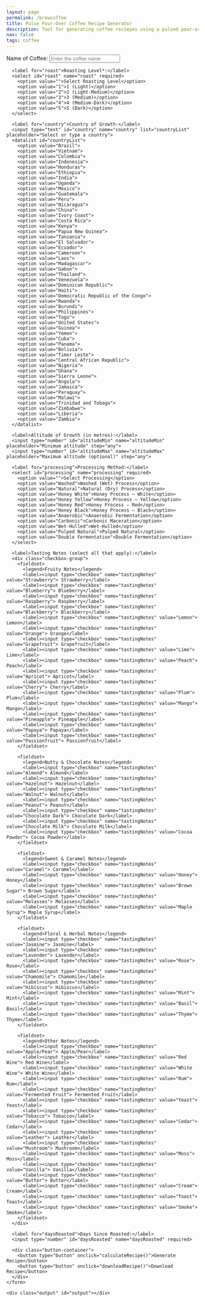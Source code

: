 ```yaml
---
layout: page
permalink: /brewcoffee
title: Pulse Pour-Over Coffee Recipe Generator
description: Tool for generating coffee reciepes using a pulsed pour-over method (primarily designed for the Fellow Aiden Precision Coffee Maker)
nav: false
tags: coffee
---
```


<form id="coffeeForm">
      <!-- Coffee specifics inputs -->
      <label for="name">Name of Coffee:</label>
      <input type="text" id="name" name="name" placeholder="Enter the coffee name">
      
	  <label for="roast">Roasting Level*:</label>
      <select id="roast" name="roast" required>
        <option value="">Select Roasting Level</option>
        <option value="1">1 (Light)</option>
        <option value="2">2 (Light-Medium)</option>
        <option value="3">3 (Medium)</option>
        <option value="4">4 (Medium-Dark)</option>
        <option value="5">5 (Dark)</option>
      </select>
	  
      <label for="country">Country of Growth:</label>
      <input type="text" id="country" name="country" list="countryList" placeholder="Select or type a country">
      <datalist id="countryList">
        <option value="Brazil">
        <option value="Vietnam">
        <option value="Colombia">
        <option value="Indonesia">
        <option value="Honduras">
        <option value="Ethiopia">
        <option value="India">
        <option value="Uganda">
        <option value="Mexico">
        <option value="Guatemala">
        <option value="Peru">
        <option value="Nicaragua">
        <option value="China">
        <option value="Ivory Coast">
        <option value="Costa Rica">
        <option value="Kenya">
        <option value="Papua New Guinea">
        <option value="Tanzania">
        <option value="El Salvador">
        <option value="Ecuador">
        <option value="Cameroon">
        <option value="Laos">
        <option value="Madagascar">
        <option value="Gabon">
        <option value="Thailand">
        <option value="Venezuela">
        <option value="Dominican Republic">
        <option value="Haiti">
        <option value="Democratic Republic of the Congo">
        <option value="Rwanda">
        <option value="Burundi">
        <option value="Philippines">
        <option value="Togo">
        <option value="United States">
        <option value="Guinea">
        <option value="Yemen">
        <option value="Cuba">
        <option value="Panama">
        <option value="Bolivia">
        <option value="Timor Leste">
        <option value="Central African Republic">
        <option value="Nigeria">
        <option value="Ghana">
        <option value="Sierra Leone">
        <option value="Angola">
        <option value="Jamaica">
        <option value="Paraguay">
        <option value="Malawi">
        <option value="Trinidad and Tobago">
        <option value="Zimbabwe">
        <option value="Liberia">
        <option value="Zambia">
      </datalist>

      <label>Altitude of Growth (in metres):</label>
      <input type="number" id="altitudeMin" name="altitudeMin" placeholder="Minimum altitude" step="any">
      <input type="number" id="altitudeMax" name="altitudeMax" placeholder="Maximum altitude (optional)" step="any">

      <label for="processing">Processing Method:</label>
      <select id="processing" name="processing" required>
        <option value="">Select Processing</option>
        <option value="Washed">Washed (Wet) Process</option>
        <option value="Natural">Natural (Dry) Process</option>
        <option value="Honey White">Honey Process – White</option>
        <option value="Honey Yellow">Honey Process – Yellow</option>
        <option value="Honey Red">Honey Process – Red</option>
        <option value="Honey Black">Honey Process – Black</option>
        <option value="Anaerobic">Anaerobic Fermentation</option>
        <option value="Carbonic">Carbonic Maceration</option>
        <option value="Wet-Hulled">Wet-Hulled</option>
        <option value="Pulped Natural">Pulped Natural</option>
        <option value="Double Fermentation">Double Fermentation</option>
      </select>

      <label>Tasting Notes (select all that apply):</label>
      <div class="checkbox-group">
        <fieldset>
          <legend>Fruity Notes</legend>
          <label><input type="checkbox" name="tastingNotes" value="Strawberry"> Strawberry</label>
          <label><input type="checkbox" name="tastingNotes" value="Blueberry"> Blueberry</label>
          <label><input type="checkbox" name="tastingNotes" value="Raspberry"> Raspberry</label>
          <label><input type="checkbox" name="tastingNotes" value="Blackberry"> Blackberry</label>
          <label><input type="checkbox" name="tastingNotes" value="Lemon"> Lemon</label>
          <label><input type="checkbox" name="tastingNotes" value="Orange"> Orange</label>
          <label><input type="checkbox" name="tastingNotes" value="Grapefruit"> Grapefruit</label>
          <label><input type="checkbox" name="tastingNotes" value="Lime"> Lime</label>
          <label><input type="checkbox" name="tastingNotes" value="Peach"> Peach</label>
          <label><input type="checkbox" name="tastingNotes" value="Apricot"> Apricot</label>
          <label><input type="checkbox" name="tastingNotes" value="Cherry"> Cherry</label>
          <label><input type="checkbox" name="tastingNotes" value="Plum"> Plum</label>
          <label><input type="checkbox" name="tastingNotes" value="Mango"> Mango</label>
          <label><input type="checkbox" name="tastingNotes" value="Pineapple"> Pineapple</label>
          <label><input type="checkbox" name="tastingNotes" value="Papaya"> Papaya</label>
          <label><input type="checkbox" name="tastingNotes" value="Passionfruit"> Passionfruit</label>
        </fieldset>

        <fieldset>
          <legend>Nutty & Chocolate Notes</legend>
          <label><input type="checkbox" name="tastingNotes" value="Almond"> Almond</label>
          <label><input type="checkbox" name="tastingNotes" value="Hazelnut"> Hazelnut</label>
          <label><input type="checkbox" name="tastingNotes" value="Walnut"> Walnut</label>
          <label><input type="checkbox" name="tastingNotes" value="Peanut"> Peanut</label>
          <label><input type="checkbox" name="tastingNotes" value="Chocolate Dark"> Chocolate Dark</label>
          <label><input type="checkbox" name="tastingNotes" value="Chocolate Milk"> Chocolate Milk</label>
          <label><input type="checkbox" name="tastingNotes" value="Cocoa Powder"> Cocoa Powder</label>
        </fieldset>

        <fieldset>
          <legend>Sweet & Caramel Notes</legend>
          <label><input type="checkbox" name="tastingNotes" value="Caramel"> Caramel</label>
          <label><input type="checkbox" name="tastingNotes" value="Honey"> Honey</label>
          <label><input type="checkbox" name="tastingNotes" value="Brown Sugar"> Brown Sugar</label>
          <label><input type="checkbox" name="tastingNotes" value="Molasses"> Molasses</label>
          <label><input type="checkbox" name="tastingNotes" value="Maple Syrup"> Maple Syrup</label>
        </fieldset>

        <fieldset>
          <legend>Floral & Herbal Notes</legend>
          <label><input type="checkbox" name="tastingNotes" value="Jasmine"> Jasmine</label>
          <label><input type="checkbox" name="tastingNotes" value="Lavender"> Lavender</label>
          <label><input type="checkbox" name="tastingNotes" value="Rose"> Rose</label>
          <label><input type="checkbox" name="tastingNotes" value="Chamomile"> Chamomile</label>
          <label><input type="checkbox" name="tastingNotes" value="Hibiscus"> Hibiscus</label>
          <label><input type="checkbox" name="tastingNotes" value="Mint"> Mint</label>
          <label><input type="checkbox" name="tastingNotes" value="Basil"> Basil</label>
          <label><input type="checkbox" name="tastingNotes" value="Thyme"> Thyme</label>
        </fieldset>

        <fieldset>
          <legend>Other Notes</legend>
          <label><input type="checkbox" name="tastingNotes" value="Apple/Pear"> Apple/Pear</label>
          <label><input type="checkbox" name="tastingNotes" value="Red Wine"> Red Wine</label>
          <label><input type="checkbox" name="tastingNotes" value="White Wine"> White Wine</label>
          <label><input type="checkbox" name="tastingNotes" value="Rum"> Rum</label>
          <label><input type="checkbox" name="tastingNotes" value="Fermented Fruit"> Fermented Fruit</label>
          <label><input type="checkbox" name="tastingNotes" value="Yeast"> Yeast</label>
          <label><input type="checkbox" name="tastingNotes" value="Tobacco"> Tobacco</label>
          <label><input type="checkbox" name="tastingNotes" value="Cedar"> Cedar</label>
          <label><input type="checkbox" name="tastingNotes" value="Leather"> Leather</label>
          <label><input type="checkbox" name="tastingNotes" value="Mushroom"> Mushroom</label>
          <label><input type="checkbox" name="tastingNotes" value="Moss"> Moss</label>
          <label><input type="checkbox" name="tastingNotes" value="Vanilla"> Vanilla</label>
          <label><input type="checkbox" name="tastingNotes" value="Butter"> Butter</label>
          <label><input type="checkbox" name="tastingNotes" value="Cream"> Cream</label>
          <label><input type="checkbox" name="tastingNotes" value="Toast"> Toast</label>
          <label><input type="checkbox" name="tastingNotes" value="Smoke"> Smoke</label>
        </fieldset>
      </div>

      <label for="daysRoasted">Days Since Roasted:</label>
      <input type="number" id="daysRoasted" name="daysRoasted" required>

      <div class="button-container">
        <button type="button" onclick="calculateRecipe()">Generate Recipe</button>
        <button type="button" onclick="downloadRecipe()">Download Recipe</button>
      </div>
    </form>

    <div class="output" id="output"></div>

  </div>

  <script>
    // Global variable to store the formatted recipe text for downloading.
    let currentRecipeText = "";
    
    function calculateRecipe() {
      // Force user to select a roasting level before proceeding.
      const roastSelect = document.getElementById('roast');
      if (roastSelect.value === "") {
        alert("Please select a roasting level.");
        return;
      }
  
      // Retrieve input values
      const name = document.getElementById('name').value.trim();
      const country = document.getElementById('country').value.trim();
      const altitudeMin = parseFloat(document.getElementById('altitudeMin').value);
      const altitudeMax = parseFloat(document.getElementById('altitudeMax').value);
      let altitude;
      if (!isNaN(altitudeMin) && !isNaN(altitudeMax)) {
        altitude = (altitudeMin + altitudeMax) / 2;
      } else if (!isNaN(altitudeMin)) {
        altitude = altitudeMin;
      } else if (!isNaN(altitudeMax)) {
        altitude = altitudeMax;
      } else {
        altitude = null;
      }
  
      const processing = document.getElementById('processing').value.trim();
      const roastLevel = parseInt(document.getElementById('roast').value);
      const daysRoasted = parseInt(document.getElementById('daysRoasted').value);
  
      // Gather selected tasting notes into an array
      const tastingNotesElements = document.querySelectorAll('input[name="tastingNotes"]:checked');
      let tastingNotes = [];
      tastingNotesElements.forEach(note => {
        tastingNotes.push(note.value);
      });
  
      // --- If no optional parameters are provided, use roast-level defaults ---
      if (
        country === "" &&
        altitude === null &&
        processing === "" &&
        tastingNotes.length === 0
      ) {
        let brewRatio, bloomRatio, bloomTime, bloomTemp, pulses, pulseInterval, pulseTemps;
        switch (roastLevel) {
          case 1: // Light Roast defaults: less extraction needed; higher bloom to overcome dense structure.
            brewRatio = 17;
            bloomRatio = 3;
            bloomTime = 45;
            bloomTemp = 99;
            pulses = 3;
            pulseInterval = 23;
            pulseTemps = [99, 99, 99];
            break;
          case 2: // Light-Medium Roast defaults: slightly lower than light, but still robust extraction.
            brewRatio = 16.5;
            bloomRatio = 2.5;
            bloomTime = 38;
            bloomTemp = 97.5;
            pulses = 3;
            pulseInterval = 23;
            pulseTemps = [97.5, 97.5, 97.5];
            break;
          case 3: // Medium Roast defaults: balanced extraction.
            brewRatio = 16;
            bloomRatio = 2;
            bloomTime = 30;
            bloomTemp = 96;
            pulses = 3;
            pulseInterval = 23;
            pulseTemps = [96, 96, 96];
            break;
          case 4: // Medium-Dark Roast defaults: slightly more aggressive extraction early on.
            brewRatio = 16;
            bloomRatio = 2;
            bloomTime = 30;
            bloomTemp = 97.5;
            pulses = 3;
            pulseInterval = 23;
            pulseTemps = [90.5, 90.5, 90.5];
            break;
          case 5: // Dark Roast defaults: lower extraction due to brittle structure.
            brewRatio = 16;
            bloomRatio = 2;
            bloomTime = 30;
            bloomTemp = 99;
            pulses = 3;
            pulseInterval = 23;
            pulseTemps = [85, 85, 85];
            break;
          default:
            brewRatio = 16;
            bloomRatio = 2;
            bloomTime = 30;
            bloomTemp = 96;
            pulses = 3;
            pulseInterval = 23;
            pulseTemps = [96, 96, 96];
        }
        displayOutput(name, brewRatio, bloomRatio, bloomTime, bloomTemp, pulses, pulseInterval, pulseTemps);
        return;
      }
  
      // --- Otherwise, calculate adjustments based on provided parameters ---
      // Base values for adjustments.
      let brewRatio = 16;      // Default water:coffee ratio.
      let bloomRatio = 2;      // Default multiplier for water during bloom phase.
      let bloomTime = 30;      // Default bloom time in seconds.
      let bloomTemp = 93;      // Default bloom water temperature (°C).
      let pulses = 4;          // Default number of pour-over pulses.
      let pulseInterval = 30;  // Default time between pulses.
      let delicateProcess = false;  // Flag for methods that require lower pulse temperatures.
  
      // ---- Country of Origin Adjustments ----
      // Adjust based on bean density and solubility (e.g., East African beans are denser).
      const countryLC = country.toLowerCase();
      if (["ethiopia", "kenya", "rwanda", "burundi"].some(ctry => countryLC.includes(ctry))) {
        bloomRatio = 2;      // Lower bloom ratio for high-solubility East African beans.
        bloomTime = 25;        // Shorter bloom to avoid over-extraction.
        bloomTemp = 90;        // Lower bloom temperature to control acidity.
        pulses = 3;            // Fewer pulses to prevent over-extraction.
      } else if (["brazil", "colombia", "guatemala"].some(ctry => countryLC.includes(ctry))) {
        bloomRatio = 2.5;      // Higher bloom ratio for softer, Latin American beans.
        bloomTime = 40;        // Longer bloom for full degassing.
        bloomTemp = 93;        // Higher bloom temperature for enhanced extraction.
        pulses = 5;            // More pulses for even extraction.
      } else if (["indonesia", "sumatra", "java"].some(ctry => countryLC.includes(ctry))) {
        bloomRatio = 2.5;      // Indonesian beans: robust extraction with moderate bloom.
        bloomTime = 40;
        bloomTemp = 95;
        pulses = 5;
      }
  
      // ---- Altitude Adjustments ----
      // Higher-altitude beans are denser, requiring stronger extraction.
      if (altitude !== null) {
        if (altitude > 1500) {
          brewRatio = 15;         // Stronger ratio for denser, high-altitude beans.
          bloomRatio += 0.5;      // Increase bloom ratio to assist in degassing.
          bloomTime += 10;        // Longer bloom for thorough CO₂ release.
          bloomTemp += 2;         // Hotter bloom water helps initial extraction.
          pulses = Math.max(pulses, 5);  // Ensure enough pulses.
        } else if (altitude < 1200) {
          brewRatio = 17;         // Weaker ratio for softer, low-altitude beans.
          bloomRatio = Math.max(bloomRatio - 0.5, 1.5); // Reduce bloom ratio.
          bloomTime = Math.max(bloomTime - 5, 20);        // Shorten bloom time.
          pulses = Math.max(pulses - 1, 2);               // Fewer pulses.
        }
      }
  
      // ---- Processing Method Adjustments ----
      // Natural, Honey, Carbonic, and Anaerobic methods retain more sugars, needing longer bloom.
      if (processing === "Natural" || processing.includes("Honey") || processing === "Carbonic" || processing === "Anaerobic") {
        bloomRatio = Math.max(bloomRatio, 3.0); // Ensure sufficient water for degassing.
        bloomTime = Math.max(bloomTime, 45);      // Extend bloom time.
        pulses = Math.max(pulses, 5);             // Increase pulses to control uneven extraction.
        if (processing === "Carbonic" || processing === "Anaerobic") {
          delicateProcess = true;  // Lower pulse temperatures to preserve volatile notes.
        }
      } else if (processing === "Washed" || processing === "Double Fermentation" || processing === "Wet-Hulled") {
        bloomRatio = Math.min(bloomRatio, 2.0);   // Cleaner beans need less bloom.
        bloomTime = Math.min(bloomTime, 30);        // Shorter bloom time.
        pulses = Math.min(pulses, 4);               // Fewer pulses.
      }
  
      // ---- Roasting Level Adjustments ----
      // Lighter roasts require more bloom and extraction time; darker roasts need less.
      let roastProfile = "medium"; // Default profile.
      if (roastLevel <= 2) {
        brewRatio = Math.max(brewRatio, 15);      // Slightly stronger extraction.
        bloomRatio = Math.max(bloomRatio, 3);     // Higher bloom ratio for dense, light roasts.
        bloomTime = Math.max(bloomTime, 55);        // Longer bloom for extended extraction.
        pulses = Math.max(pulses, 6);               // More pulses for full extraction.
        roastProfile = roastLevel === 1 ? "light" : "light-medium";
      } else if (roastLevel >= 4) {
        brewRatio = Math.min(brewRatio, 17);        // Weaker ratio to avoid over-extraction.
        bloomRatio = Math.min(bloomRatio, 2.0);       // Lower bloom ratio for porous, dark roasts.
        bloomTime = Math.min(bloomTime, 35);          // Shorter bloom time.
        pulses = Math.min(pulses, 4);                 // Fewer pulses to prevent bitterness.
        roastProfile = roastLevel === 4 ? "medium-dark" : "dark";
      }
  
      // ---- Days Since Roasted Adjustments ----
      // Adjust based on bean freshness (CO₂ levels affect extraction dynamics).
      // Fresh coffee (0–7 days): high CO₂ requires extra degassing (higher bloom ratio/time, higher temp, fewer pulses).
      // Moderately aged coffee (8–20 days): moderate settings.
      // Aged coffee (>20 days): minimal degassing (lower bloom, lower temp, additional pulses).
      if (!isNaN(daysRoasted)) {
        if (daysRoasted >= 0 && daysRoasted <= 7) {
          bloomRatio = Math.max(bloomRatio, 2.5);   // Increase bloom ratio for extra degassing.
          bloomTime = Math.max(bloomTime, 45);        // Extend bloom time.
          if (bloomTemp < 92) { bloomTemp = 92; }      // Ensure higher temperature for fresh beans.
          pulses = Math.max(pulses - 1, 2);            // Fewer pulses to manage rapid CO₂ release.
        } else if (daysRoasted >= 8 && daysRoasted <= 20) {
          bloomRatio = 2.0;    // Moderate bloom ratio.
          bloomTime = 35;      // Average bloom time.
          bloomTemp = 90;      // Moderate bloom temperature.
          // Pulses remain as determined.
        } else if (daysRoasted > 20) {
          bloomRatio = 1.5;    // Minimal bloom needed.
          bloomTime = 25;      // Shorter bloom time.
          bloomTemp = 87;      // Lower temperature to avoid over-extraction.
          pulses = pulses + 1; // Increase pulses to maintain even extraction.
        }
      }
  
      // ---- Tasting Notes Adjustments ----
      // Adjust parameters to highlight specific flavor profiles.
      const fruityNotes = ["Strawberry", "Blueberry", "Raspberry", "Blackberry", "Lemon", "Orange", "Grapefruit", "Lime", "Peach", "Apricot", "Cherry", "Plum", "Mango", "Pineapple", "Papaya", "Passionfruit"];
      const nuttyChocoNotes = ["Almond", "Hazelnut", "Walnut", "Peanut", "Chocolate Dark", "Chocolate Milk", "Cocoa Powder"];
      const floralHerbalNotes = ["Jasmine", "Lavender", "Rose", "Chamomile", "Hibiscus", "Mint", "Basil", "Thyme"];
      const heavySweetNotes = ["Molasses", "Maple Syrup", "Caramel", "Honey"];
      const brightCleanNotes = ["Apple/Pear", "Peach", "Passionfruit", "Jasmine", "Hibiscus", "White Wine"];
      const deepHeavyNotes = ["Chocolate Dark", "Maple Syrup", "Molasses", "Tobacco", "Leather"];
      const acidityNotes = ["Lemon", "Orange", "Lime", "Passionfruit", "White Wine"];
      const creamyNotes = ["Walnut", "Peanut", "Butter", "Cream"];
  
      if (tastingNotes.some(note => fruityNotes.includes(note))) {
        brewRatio = parseFloat(brewRatio) + 0.5; // More water highlights bright, acidic notes.
        bloomTemp += 2;                          // Higher temperature boosts fruity extraction.
      }
      if (tastingNotes.some(note => nuttyChocoNotes.includes(note))) {
        brewRatio = parseFloat(brewRatio) - 0.5; // Less water to enhance body and richness.
      }
      if (tastingNotes.some(note => floralHerbalNotes.includes(note))) {
        bloomRatio += 0.25; // Extra water in bloom to extract delicate aromatics.
      }
      if (tastingNotes.some(note => heavySweetNotes.includes(note))) {
        bloomRatio = Math.max(bloomRatio - 0.3, 1.5); // Lower bloom preserves syrupy body.
      }
      if (tastingNotes.some(note => acidityNotes.includes(note))) {
        bloomTime += 5; // Extend bloom to fully extract bright acidity.
      }
      if (tastingNotes.some(note => note === "Brown Sugar")) {
        bloomTime = Math.max(bloomTime - 5, 20); // Shorten bloom for a fuller body.
      }
      if (tastingNotes.some(note => creamyNotes.includes(note))) {
        bloomTemp -= 2; // Lower temperature to preserve smooth, creamy textures.
      }
      if (tastingNotes.some(note => brightCleanNotes.includes(note))) {
        pulses = Math.max(pulses, 5); // More pulses promote clarity.
      }
      if (tastingNotes.some(note => deepHeavyNotes.includes(note))) {
        pulses = Math.max(pulses - 1, 2); // Fewer pulses enhance depth.
      }
  
      // ---- Pulse Interval Based on Roast Profile ----
      // Adjust time between pulses based on roast to control extraction speed.
      if (roastProfile === "light" || roastProfile === "light-medium") {
        pulseInterval = 35;
      } else if (roastProfile === "medium") {
        pulseInterval = 30;
      } else if (roastProfile === "medium-dark" || roastProfile === "dark") {
        pulseInterval = 25;
      }
  
      // ---- Pulse Temperature Profile ----
      // Determine the temperature for each pulse based on roast profile and process.
      let pulseTemps = [];
      if (delicateProcess) {
        // For Carbonic or Anaerobic processes, use lower, controlled temperatures.
        for (let i = 0; i < pulses; i++) {
          pulseTemps.push(87 + i); // Slight incremental rise.
        }
      } else {
        if (roastProfile === "light" || roastProfile === "light-medium") {
          // Light roasts: start lower and gradually increase to enhance extraction.
          let startTemp = 90, endTemp = 96;
          let step = (endTemp - startTemp) / (pulses - 1);
          for (let i = 0; i < pulses; i++) {
            pulseTemps.push(Math.round(startTemp + step * i));
          }
        } else if (roastProfile === "medium") {
          // Medium roasts: maintain a stable temperature.
          for (let i = 0; i < pulses; i++) {
            pulseTemps.push(bloomTemp);
          }
        } else if (roastProfile === "medium-dark" || roastProfile === "dark") {
          // Dark roasts: start higher then gradually decrease to avoid bitterness.
          let startTemp = 94, endTemp = 88;
          let step = (startTemp - endTemp) / (pulses - 1);
          for (let i = 0; i < pulses; i++) {
            pulseTemps.push(Math.round(startTemp - step * i));
          }
        }
        // Further adjust pulse temperatures based on tasting notes.
        if (tastingNotes.some(note => ["Lemon", "Orange", "Grapefruit", "Lime", "Strawberry", "Blueberry", "Raspberry", "Blackberry", "Jasmine", "Lavender", "Rose"].includes(note))) {
          pulseTemps[0] = Math.max(pulseTemps[0], 96); // Boost first pulse for bright, fruity notes.
        }
        if (tastingNotes.some(note => ["Caramel", "Vanilla", "Brown Sugar", "Honey", "Cocoa Powder"].includes(note))) {
          pulseTemps[pulses - 1] = Math.min(pulseTemps[pulses - 1], 90); // Lower final pulse for sweetness.
        }
      }
  
      // ---- Pulse Temperature Adjustments Based on Days Since Roasted ----
      // Fresh coffee: slightly lower pulse temps to counter CO₂ resistance.
      // Aged coffee: slightly higher pulse temps to enhance extraction of diminished volatiles.
      if (!isNaN(daysRoasted)) {
        if (daysRoasted >= 0 && daysRoasted <= 7) {
          pulseTemps = pulseTemps.map(temp => temp - 1);
        } else if (daysRoasted > 20) {
          pulseTemps = pulseTemps.map(temp => temp + 1);
        }
      }
  
      displayOutput(name, brewRatio, bloomRatio, bloomTime, bloomTemp, pulses, pulseInterval, pulseTemps);
    }
  
    function displayOutput(name, brewRatio, bloomRatio, bloomTime, bloomTemp, pulses, pulseInterval, pulseTemps) {
      // Format the output text for display and for download.
      currentRecipeText = "Coffee Recipe";
      if (name !== "") {
        currentRecipeText += " for " + name;
      }
      currentRecipeText += "\n\nCoffee-to-Water Ratio: 1:" + parseFloat(brewRatio).toFixed(1) +
                           "\nBloom Ratio: 1:" + parseFloat(bloomRatio).toFixed(1) +
                           "\nBloom Time: " + bloomTime + " seconds" +
                           "\nBloom Temperature: " + bloomTemp + " °C" +
                           "\nNumber of Pulses: " + pulses +
                           "\nTime Between Pulses: " + pulseInterval + " seconds" +
                           "\nPulse Temperatures: " + pulseTemps.join(', ') + " °C";
  
      // Also display the output on the webpage.
      const outputDiv = document.getElementById('output');
      outputDiv.innerHTML =
        "<h2>Brew Parameters</h2>" +
        "<p><strong>Coffee-to-Water Ratio:</strong> 1:" + parseFloat(brewRatio).toFixed(1) + "</p>" +
        "<p><strong>Bloom Ratio:</strong> 1:" + parseFloat(bloomRatio).toFixed(1) + "</p>" +
        "<p><strong>Bloom Time:</strong> " + bloomTime + " seconds</p>" +
        "<p><strong>Bloom Temperature:</strong> " + bloomTemp + " °C</p>" +
        "<p><strong>Number of Pulses:</strong> " + pulses + "</p>" +
        "<p><strong>Time Between Pulses:</strong> " + pulseInterval + " seconds</p>" +
        "<p><strong>Pulse Temperatures:</strong> " + pulseTemps.join(', ') + " °C</p>";
    }
  
    function downloadRecipe() {
      if (currentRecipeText === "") {
        alert("Please generate a recipe first!");
        return;
      }
      // Determine a filename using the coffee name if provided.
      const coffeeName = document.getElementById('name').value.trim();
      const filename = coffeeName ? coffeeName.replace(/\s+/g, "_") + "_recipe.txt" : "coffee_recipe.txt";
      const blob = new Blob([currentRecipeText], { type: "text/plain;charset=utf-8" });
      const url = URL.createObjectURL(blob);
  
      // Create a temporary anchor element and trigger download.
      const a = document.createElement("a");
      a.href = url;
      a.download = filename;
      document.body.appendChild(a);
      a.click();
      document.body.removeChild(a);
      URL.revokeObjectURL(url);
    }
  </script>
